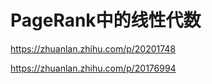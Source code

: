 






# PageRank中的线性代数










https://zhuanlan.zhihu.com/p/20201748




https://zhuanlan.zhihu.com/p/20176994




